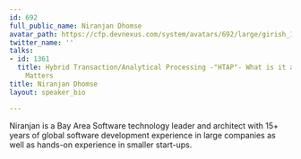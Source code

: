 ```yaml
---
id: 692
full_public_name: Niranjan Dhomse
avatar_path: https://cfp.devnexus.com/system/avatars/692/large/girish_100_x_100.jpg?1505522112
twitter_name: ''
talks:
- id: 1361
  title: Hybrid Transaction/Analytical Processing -"HTAP"- What is it and Why It
    Matters
title: Niranjan Dhomse
layout: speaker_bio

---
```

Niranjan is a Bay Area Software technology leader and architect with 15+ years of global software development experience in large companies as well as hands-on experience in smaller start-ups. 
